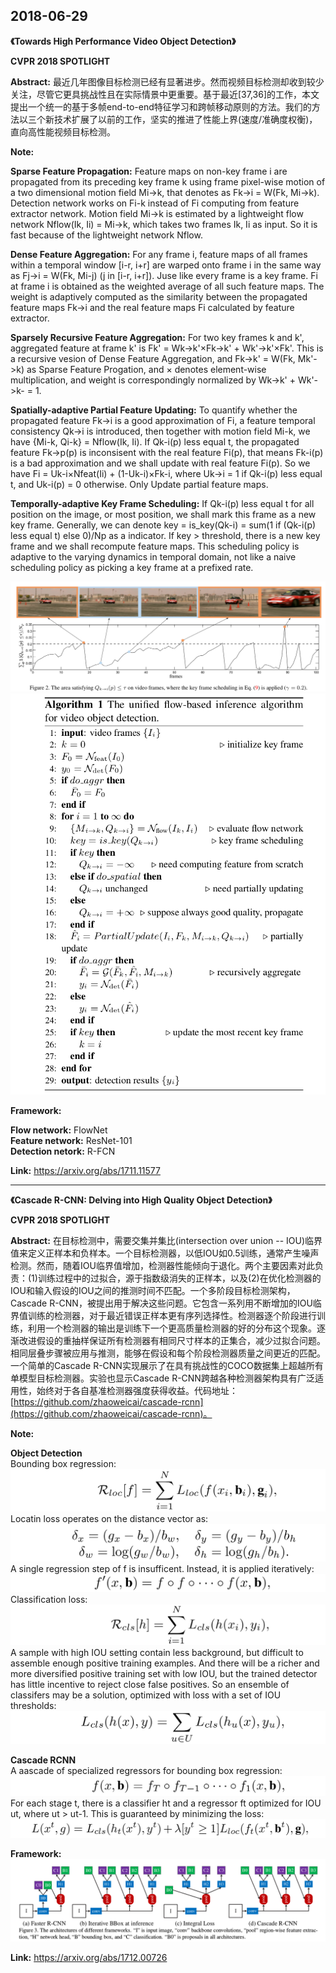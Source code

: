 ## 2018-06-29

**《Towards High Performance Video Object Detection》**  

**CVPR 2018 SPOTLIGHT**  

**Abstract:** 最近几年图像目标检测已经有显著进步。然而视频目标检测却收到较少关注，尽管它更具挑战性且在实际情景中更重要。基于最近[37,36]的工作，本文提出一个统一的基于多帧end-to-end特征学习和跨帧移动原则的方法。我们的方法以三个新技术扩展了以前的工作，坚实的推进了性能上界(速度/准确度权衡)，直向高性能视频目标检测。  

**Note:**  

**Sparse Feature Propagation:** Feature maps on non-key frame i are propagated from its preceding key frame k using frame pixel-wise motion of a two dimensional motion field Mi->k, that denotes as Fk->i = W(Fk, Mi->k). Detection network works on Fi-k instead of Fi computing from feature extractor network. Motion field Mi->k is estimated by a lightweight flow network Nflow(Ik, Ii) = Mi->k, which takes two frames Ik, Ii as input. So it is fast because of the lightweight network Nflow.  

**Dense Feature Aggregation:** For any frame i, feature maps of all frames within a temporal window [i-r, i+r] are warped onto frame i in the same way as Fj->i = W(Fk, Mi-j) (j in [i-r, i+r]). Juse like every frame is a key frame. Fi at frame i is obtained as the weighted average of all such feature maps. The weight is adaptively computed as the similarity between the propagated feature maps Fk->i and the real feature maps Fi calculated by feature extractor.  

**Sparsely Recursive Feature Aggregation:** For two key frames k and k', aggregated feature at frame k' is Fk' = Wk->k'×Fk->k' + Wk'->k'×Fk'. This is a recursive vesion of Dense Feature Aggregation, and Fk->k' = W(Fk, Mk'->k) as Sparse Feature Progation, and × denotes element-wise multiplication, and weight is correspondingly normalized  by Wk->k' + Wk'->k- = 1.  

**Spatially-adaptive Partial Feature Updating:** To quantify whether the propagated feature Fk->i is a good approximation of Fi, a feature temporal consistency Qk->i is introduced, then together with motion field Mi-k, we have {Mi-k, Qi-k} = Nflow(Ik, Ii). If Qk-i(p) less equal t, the propagated feature Fk->p(p) is inconsisent with the real feature Fi(p), that means Fk-i(p) is a bad approximation and we shall update with real feature Fi(p). So we have Fi = Uk-i×Nfeat(Ii) + (1-Uk-i)×Fk-i, where Uk->i = 1 if Qk-i(p) less equal t, and Uk-i(p) = 0 otherwise. Only Update partial feature maps.  

**Temporally-adaptive Key Frame Scheduling:** If Qk-i(p) less equal t for all position on the image, or most position, we shall mark this frame as a new key frame. Generally, we can denote key = is_key(Qk-i) = sum(1 if (Qk-i(p) less equal t) else 0)/Np as a indicator. If key > threshold, there is a new key frame and we shall recompute feature maps. This scheduling policy is adaptive to the varying dynamics in temporal domain, not like a naive scheduling policy as picking a key frame at a prefixed rate.  

![](./.assets/Towards_High_Performance_Video_Object_Detection_Figure_2.png)
![](./.assets/Towards_High_Performance_Video_Object_Detection_Algorithm_1.png)

**Framework:**  

**Flow network:** FlowNet  
**Feature network:** ResNet-101  
**Detection netork:** R-FCN  

**Link:** https://arxiv.org/abs/1711.11577  

---
**《Cascade R-CNN: Delving into High Quality Object Detection》**  

**CVPR 2018 SPOTLIGHT**  

**Abstract:** 在目标检测中，需要交集并集比(intersection over union -- IOU)临界值来定义正样本和负样本。一个目标检测器，以低IOU如0.5训练，通常产生噪声检测。然而，随着IOU临界值增加，检测器性能倾向于退化。两个主要因素对此负责：(1)训练过程中的过拟合，源于指数级消失的正样本，以及(2)在优化检测器的IOU和输入假设的IOU之间的推测时间不匹配。一个多阶段目标检测架构，Cascade R-CNN，被提出用于解决这些问题。它包含一系列用不断增加的IOU临界值训练的检测器，对于最近错误正样本更有序列选择性。检测器逐个阶段进行训练，利用一个检测器的输出是训练下一个更高质量检测器的好的分布这个现象。逐渐改进假设的重抽样保证所有检测器有相同尺寸样本的正集合，减少过拟合问题。相同层叠步骤被应用与推测，能够在假设和每个阶段检测器质量之间更近的匹配。一个简单的Cascade R-CNN实现展示了在具有挑战性的COCO数据集上超越所有单模型目标检测器。实验也显示Cascade R-CNN跨越各种检测器架构具有广泛适用性，始终对于各自基准检测器强度获得收益。代码地址：[https://github.com/zhaoweicai/cascade-rcnn](https://github.com/zhaoweicai/cascade-rcnn)。  

**Note:**  

**Object Detection**  
Bounding box regression:   
![](./.assets/Cascade_RCNN_Formula_1.png)
Locatin loss operates on the distance vector as:  
![](./.assets/Cascade_RCNN_Formula_2.png)
A single regression step of f is insufficent. Instead, it is applied iteratively:  
![](./.assets/Cascade_RCNN_Formula_3.png)
Classification loss:  
![](./.assets/Cascade_RCNN_Formula_4.png)
A sample with high IOU setting contain less background, but difficult to assemble enough positive training examples. And there will be a richer and more diversified positive training set with low IOU, but the trained detector has little incentive to reject close false positives. So an ensemble of classifers may be a solution, optimized with loss with a set of IOU thresholds:  
![](./.assets/Cascade_RCNN_Formula_5.png)

**Cascade RCNN**  
A aascade of specialized regressors for bounding box regression:  
![](./.assets/Cascade_Rcnn_Formula_6.png)
For each stage t, there is a classifier ht and a regressor ft optimized for IOU ut, where ut > ut-1. This is guaranteed by minimizing the loss:  
![](./.assets/Cascade_RCNN_Formula_7.png)

**Framework:**  
![](./.assets/Cascade_RCNN_Figure_3.png)

**Link:** https://arxiv.org/abs/1712.00726  
